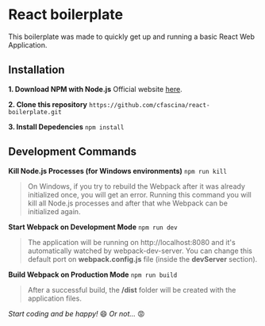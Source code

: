 # React boilerplate

This boilerplate was made to quickly get up and running a basic React Web Application.

## Installation
**1. Download NPM with Node.js**
Official website [here](https://www.npmjs.com/get-npm).

**2. Clone this repository**
``` https://github.com/cfascina/react-boilerplate.git ```

**3. Install Depedencies**
``` npm install ```

## Development Commands
**Kill Node.js Processes (for Windows environments)**
```npm run kill```
>On Windows, if you try to rebuild the Webpack after it was already initialized once, you will get an error.
>Running this command you will kill all Node.js processes and after that whe Webpack can be initialized again.

**Start Webpack on Development Mode**
```npm run dev```
>The application will be running on http://localhost:8080 and it's automatically watched by webpack-dev-server.
>You can change this default port on **webpack.config.js** file (inside the **devServer** section).

**Build Webpack on Production Mode**
```npm run build```
>After a successful build, the **/dist** folder will be created with the application files.

*Start coding and be happy!* :smile:
*Or not...* :rage:
